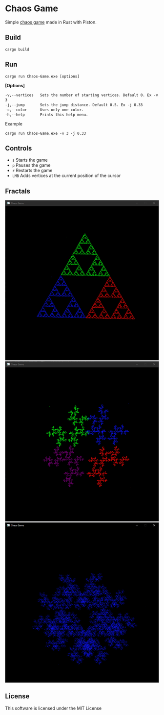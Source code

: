# Chaos Game
Simple [chaos game](https://en.wikipedia.org/wiki/Chaos_game) made in Rust with Piston.

## Build

```
cargo build
```

## Run
```
cargo run Chaos-Game.exe [options]
```

**[Options]**
```
-v,--vertices   Sets the number of starting vertices. Default 0. Ex -v 3
-j,--jump       Sets the jump distance. Default 0.5. Ex -j 0.33
-c,--color      Uses only one color.
-h,--help       Prints this help menu.
```

Example
```
cargo run Chaos-Game.exe -v 3 -j 0.33
```

## Controls

* ```s``` Starts the game
* ```p``` Pauses the game
* ```r``` Restarts the game
* ```LMB``` Adds vertices at the current position of the cursor

## Fractals
![](res/SierpinskiTriangle.PNG)
![](res/Square.PNG)
![](res/Pentagon.PNG)

## License
This software is licensed under the MIT License